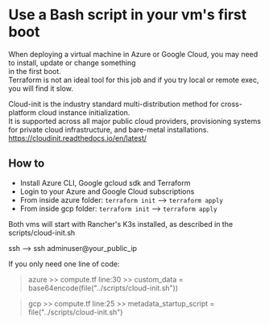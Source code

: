 # Use a Bash script in your vm's first boot

When deploying a virtual machine in Azure or Google Cloud, you may need to install, update or change something  
in the first boot.  
Terraform is not an ideal tool for this job and if you try local or remote exec, you will find it slow.

Cloud-init is the industry standard multi-distribution method for cross-platform cloud instance initialization.  
It is supported across all major public cloud providers, provisioning systems for private cloud infrastructure, and bare-metal installations.
<https://cloudinit.readthedocs.io/en/latest/>

## How to

- Install Azure CLI, Google gcloud sdk and Terraform
- Login to your Azure and Google Cloud subscriptions
- From inside azure folder: `terraform init` --> `terraform apply`
- From inside gcp folder: `terraform init` --> `terraform apply`

Both vms will start with Rancher's K3s installed, as described in the scripts/cloud-init.sh

ssh --> ssh adminuser@your_public_ip

If you only need one line of code:

> azure >> compute.tf line:30 >> custom_data = base64encode(file("../scripts/cloud-init.sh"))

> gcp >> compute.tf line:25 >> metadata_startup_script = file("../scripts/cloud-init.sh")
